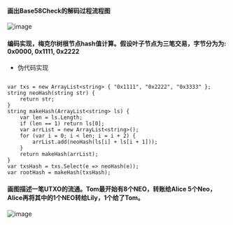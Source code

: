 
#### 画出Base58Check的解码过程流程图

![image](https://i.postimg.cc/wBJ267PH/1.png)


#### 编码实现，梅克尔树根节点hash值计算。假设叶子节点为三笔交易，字节分为为: 0x0000, 0x1111, 0x2222

* 伪代码实现

```

var txs = new ArrayList<string> { "0x1111", "0x2222", "0x3333" };
string neoHash(string str) {
    return str;
}
string makeHash(ArrayList<string> ls) {
    var len = ls.Length;
    if (len == 1) return ls[0];
    var arrList = new ArrayList<string>();
    for (var i = 0; i < len; i = i + 2) {
        arrList.add(neoHash(ls[i] + ls[i + 1]));
    }
    return makeHash(arrList);
}
var txsHash = txs.Select(e => neoHash(e));
var rootHash = makeHash(txsHash);

```




#### 画图描述一笔UTXO的流通。Tom最开始有8个NEO，转账给Alice 5个Neo，Alice再将其中的1个NEO转给Lily，1个给了Tom。


![image](https://i.postimg.cc/SsfGMHkv/2.png)
